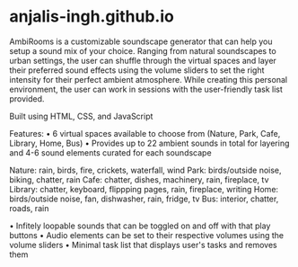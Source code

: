 # anjalis-ingh.github.io

AmbiRooms is a customizable soundscape generator that can help you setup a sound mix of your choice. Ranging from natural soundscapes to urban settings, the user can shuffle through the virtual spaces and layer their preferred sound effects using the volume sliders to set the right intensity for their perfect ambient atmosphere. While creating this personal environment, the user can work in sessions with the user-friendly task list provided. 


Built using HTML, CSS, and JavaScript


Features:
• 6 virtual spaces available to choose from (Nature, Park, Cafe, Library, Home, Bus)
• Provides up to 22 ambient sounds in total for layering and 4-6 sound elements curated for each soundscape 
  
  Nature: rain, birds, fire, crickets, waterfall, wind 
  Park: birds/outside noise, biking, chatter, rain 
  Cafe: chatter, dishes, machinery, rain, fireplace, tv
  Library: chatter, keyboard, flippping pages, rain, fireplace, writing 
  Home: birds/outside noise, fan, dishwasher, rain, fridge, tv 
  Bus: interior, chatter, roads, rain 

• Infitely loopable sounds that can be toggled on and off with that play buttons
• Audio elements can be set to their respective volumes using the volume sliders
• Minimal task list that displays user's tasks and removes them 
